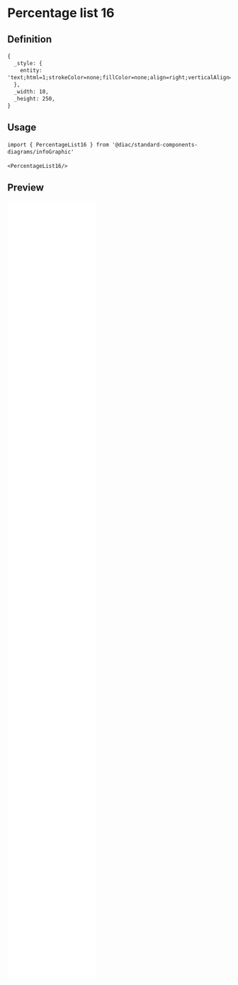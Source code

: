 # Percentage list 16

## Definition

```
{
  _style: { 
    entity: 'text;html=1;strokeColor=none;fillColor=none;align=right;verticalAlign=middle;whiteSpace=wrap;rounded=0;shadow=0;fontSize=18;spacingRight=10;',
  },
  _width: 10,
  _height: 250,
}
```

## Usage

```
import { PercentageList16 } from '@diac/standard-components-diagrams/infoGraphic'

<PercentageList16/>
```

## Preview

<img src="./percentage-list-16.png" width="200"/>
